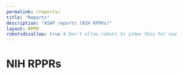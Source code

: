 ```yaml
---
permalink: /reports/
title: "Reports"
description: "ASAP reports (NIH RPPRs)"
layout: RPPR
robotsdisallow: true # Don't allow robots to index this for now
---
```


<a id="RPPR"></a>
# NIH RPPRs
